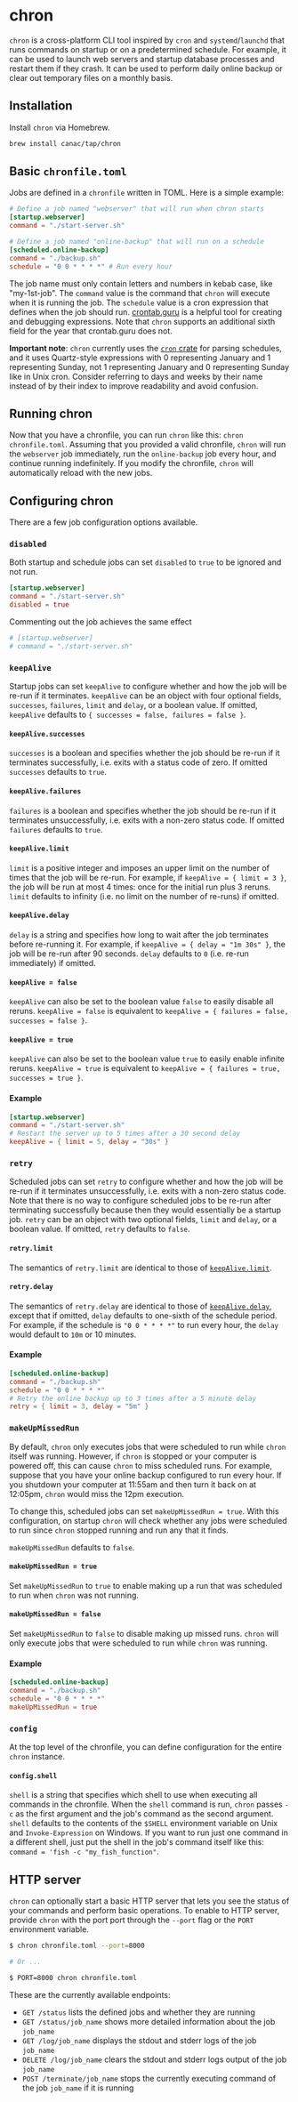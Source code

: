 # chron

`chron` is a cross-platform CLI tool inspired by `cron` and `systemd`/`launchd` that runs commands on startup or on a predetermined schedule. For example, it can be used to launch web servers and startup database processes and restart them if they crash. It can be used to perform daily online backup or clear out temporary files on a monthly basis.

## Installation

Install `chron` via Homebrew.

```sh
brew install canac/tap/chron
```

## Basic `chronfile.toml`

Jobs are defined in a `chronfile` written in TOML. Here is a simple example:

```toml
# Define a job named "webserver" that will run when chron starts
[startup.webserver]
command = "./start-server.sh"

# Define a job named "online-backup" that will run on a schedule
[scheduled.online-backup]
command = "./backup.sh"
schedule = "0 0 * * * *" # Run every hour
```

The job name must only contain letters and numbers in kebab case, like "my-1st-job". The `command` value is the command that `chron` will execute when it is running the job. The `schedule` value is a cron expression that defines when the job should run. [crontab.guru](https://crontab.guru) is a helpful tool for creating and debugging expressions. Note that `chron` supports an additional sixth field for the year that crontab.guru does not.

**Important note**: `chron` currently uses the [`cron` crate](https://github.com/zslayton/cron) for parsing schedules, and it uses Quartz-style expressions with 0 representing January and 1 representing Sunday, not 1 representing January and 0 representing Sunday like in Unix cron. Consider referring to days and weeks by their name instead of by their index to improve readability and avoid confusion.

## Running chron

Now that you have a chronfile, you can run `chron` like this: `chron chronfile.toml`. Assuming that you provided a valid chronfile, `chron` will run the `webserver` job immediately, run the `online-backup` job every hour, and continue running indefinitely. If you modify the chronfile, `chron` will automatically reload with the new jobs.

## Configuring chron

There are a few job configuration options available.

### `disabled`

Both startup and schedule jobs can set `disabled` to `true` to be ignored and not run.

```toml
[startup.webserver]
command = "./start-server.sh"
disabled = true
```

Commenting out the job achieves the same effect

```toml
# [startup.webserver]
# command = "./start-server.sh"
```

### `keepAlive`

Startup jobs can set `keepAlive` to configure whether and how the job will be re-run if it terminates. `keepAlive` can be an object with four optional fields, `successes`, `failures`, `limit` and `delay`, or a boolean value. If omitted, `keepAlive` defaults to `{ successes = false, failures = false }`.

#### `keepAlive.successes`

`successes` is a boolean and specifies whether the job should be re-run if it terminates successfully, i.e. exits with a status code of zero. If omitted `successes` defaults to `true`.

#### `keepAlive.failures`

`failures` is a boolean and specifies whether the job should be re-run if it terminates unsuccessfully, i.e. exits with a non-zero status code. If omitted `failures` defaults to `true`.

#### `keepAlive.limit`

`limit` is a positive integer and imposes an upper limit on the number of times that the job will be re-run. For example, if `keepAlive = { limit = 3 }`, the job will be run at most 4 times: once for the initial run plus 3 reruns. `limit` defaults to infinity (i.e. no limit on the number of re-runs) if omitted.

#### `keepAlive.delay`

`delay` is a string and specifies how long to wait after the job terminates before re-running it. For example, if `keepAlive = { delay = "1m 30s" }`, the job will be re-run after 90 seconds. `delay` defaults to `0` (i.e. re-run immediately) if omitted.

#### `keepAlive = false`

`keepAlive` can also be set to the boolean value `false` to easily disable all reruns. `keepAlive = false` is equivalent to `keepAlive = { failures = false, successes = false }`.

#### `keepAlive = true`

`keepAlive` can also be set to the boolean value `true` to easily enable infinite reruns. `keepAlive = true` is equivalent to `keepAlive = { failures = true, successes = true }`.

#### Example

```toml
[startup.webserver]
command = "./start-server.sh"
# Restart the server up to 5 times after a 30 second delay
keepAlive = { limit = 5, delay = "30s" }
```

### `retry`

Scheduled jobs can set `retry` to configure whether and how the job will be re-run if it terminates unsuccessfully, i.e. exits with a non-zero status code. Note that there is no way to configure scheduled jobs to be re-run after terminating successfully because then they would essentially be a startup job. `retry` can be an object with two optional fields, `limit` and `delay`, or a boolean value. If omitted, `retry` defaults to `false`.

#### `retry.limit`

The semantics of `retry.limit` are identical to those of [`keepAlive.limit`](#keepalivelimit).

#### `retry.delay`

The semantics of `retry.delay` are identical to those of [`keepAlive.delay`](#keepalivedelay), except that if omitted, `delay` defaults to one-sixth of the schedule period. For example, if the schedule is `"0 0 * * * *"` to run every hour, the `delay` would default to `10m` or 10 minutes.

#### Example

```toml
[scheduled.online-backup]
command = "./backup.sh"
schedule = "0 0 * * * *"
# Retry the online backup up to 3 times after a 5 minute delay
retry = { limit = 3, delay = "5m" }
```

### `makeUpMissedRun`

By default, `chron` only executes jobs that were scheduled to run while `chron` itself was running. However, if `chron` is stopped or your computer is powered off, this can cause `chron` to miss scheduled runs. For example, suppose that you have your online backup configured to run every hour. If you shutdown your computer at 11:55am and then turn it back on at 12:05pm, `chron` would miss the 12pm execution.

To change this, scheduled jobs can set `makeUpMissedRun = true`. With this configuration, on startup `chron` will check whether any jobs were scheduled to run since `chron` stopped running and run any that it finds.

`makeUpMissedRun` defaults to `false`.

#### `makeUpMissedRun = true`

Set `makeUpMissedRun` to `true` to enable making up a run that was scheduled to run when `chron` was not running.

#### `makeUpMissedRun = false`

Set `makeUpMissedRun` to `false` to disable making up missed runs. `chron` will only execute jobs that were scheduled to run while `chron` was running.

#### Example

```toml
[scheduled.online-backup]
command = "./backup.sh"
schedule = "0 0 * * * *"
makeUpMissedRun = true
```

### `config`

At the top level of the chronfile, you can define configuration for the entire `chron` instance.

#### `config.shell`

`shell` is a string that specifies which shell to use when executing all commands in the chronfile. When the `shell` command is run, `chron` passes `-c` as the first argument and the job's command as the second argument. `shell` defaults to the contents of the `$SHELL` environment variable on Unix and `Invoke-Expression` on Windows. If you want to run just one command in a different shell, just put the shell in the job's command itself like this: `command = 'fish -c "my_fish_function"`.

## HTTP server

`chron` can optionally start a basic HTTP server that lets you see the status of your commands and perform basic operations. To enable to HTTP server, provide `chron` with the port port through the `--port` flag or the `PORT` environment variable.

```sh
$ chron chronfile.toml --port=8000

# Or ...

$ PORT=8000 chron chronfile.toml
```

These are the currently available endpoints:

- `GET /status` lists the defined jobs and whether they are running
- `GET /status/job_name` shows more detailed information about the job `job_name`
- `GET /log/job_name` displays the stdout and stderr logs of the job `job_name`
- `DELETE /log/job_name` clears the stdout and stderr logs output of the job `job_name`
- `POST /terminate/job_name` stops the currently executing command of the job `job_name` if it is running
